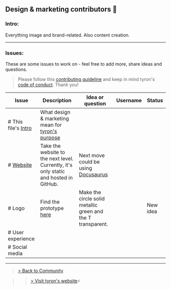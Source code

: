 ## Design & marketing contributors :high_brightness:
### Intro:
Everything image and brand-related. Also content creation.

---
### Issues:
These are some issues to work on - feel free to add more, share ideas and questions.

> Please follow this [contributing guideline](https://github.com/tyronNetwork/tyron/blob/master/CONTRIBUTING.md) and keep in mind tyron's [code of conduct](https://github.com/tyronNetwork/tyron/blob/master/CODE_OF_CONDUCT.md). Thank you!

| Issue | Description | Idea or question | Username | Status |
|---|---|---|---|---|
|# This file's [Intro](#intro) | What design & marketing mean for [tyron's purpose](https://www.tyron.network/#the-purpose-of-tyron)|
|# [Website](https://www.tyron.network/) | Take the website to the next level. Currently, it's only static and hosted in GitHub. | Next move could be using [Docusaurus](https://docusaurus.io/)|
|# Logo | Find the prototype [here](https://github.com/julioCabDu/tyron/tree/master/images) | Make the circle solid metallic green and the T transparent.| | New idea |
|# User experience |
|# Social media |

---

> <a href="/community"> > Back to Community </a>

>> [> Visit tyron's website](https://www.tyron.network/):zap:

